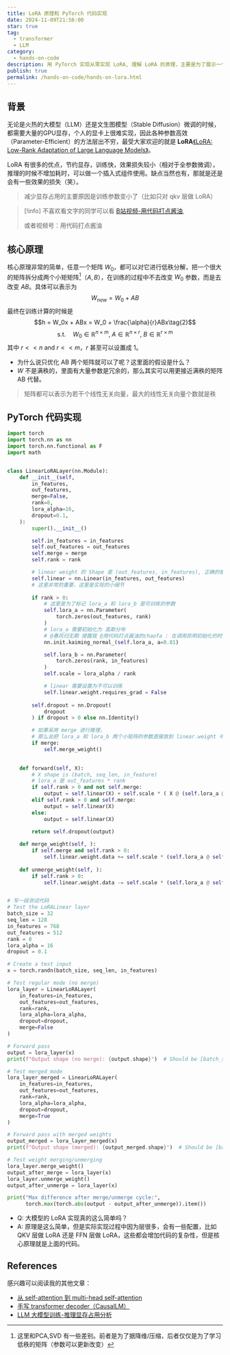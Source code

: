 ```yaml
---
title: LoRA 原理和 PyTorch 代码实现
date: 2024-11-09T21:56:00
star: true
tag:
  - transformer
  - LLM
category:
  - hands-on-code
description: 用 PyTorch 实现从零实现 LoRA, 理解 LoRA 的原理，主要是为了展示一个 LoRA 实现的细节
publish: true
permalink: /hands-on-code/hands-on-lora.html
---
```




## 背景

无论是火热的大模型（LLM）还是文生图模型（Stable  Diffusion）微调的时候，都需要大量的GPU显存，个人的显卡上很难实现，因此各种参数高效（Parameter-Efficient）的方法层出不穷，最受大家欢迎的就是 **LoRA**[《LoRA: Low-Rank Adaptation of Large Language Models》](https://papers.cool/arxiv/2106.09685)。

LoRA 有很多的优点，节约显存，训练快，效果损失较小（相对于全参数微调），推理的时候不增加耗时，可以做一个插入式组件使用。缺点当然也有，那就是还是会有一些效果的损失（笑）。

> 减少显存占用的主要原因是训练参数变小了（比如只对 qkv 层做 LoRA）

> [!info]
> 不喜欢看文字的同学可以看 [B站视频-用代码打点酱油](https://www.bilibili.com/video/BV1fHmkYyE2w/),
> 
> 或者视频号：用代码打点酱油

## 核心原理

核心原理非常的简单，任意一个矩阵 $W_0$，都可以对它进行低秩分解，把一个很大的矩阵拆分成两个小矩矩阵[^1]（$A,B$），在训练的过程中不去改变 $W_0$ 参数，而是去改变 $A B$。具体可以表示为
$$W_{new} = W_0 + AB \tag{1}$$
最终在训练计算的时候是
$$h = W_0x + ABx = W_0 + \frac{\alpha}{r}ABx\tag{2}$$
$$\text{s.t.} \quad W_0 \in \mathbb{R}^{n \times m}, \; A \in \mathbb{R}^{n \times r}, \; B \in \mathbb{R}^{r \times m}$$
其中 $r << n \text{ and } r << m$，$r$ 甚至可以设置成 1。


- 为什么说只优化 AB 两个矩阵就可以了呢？这里面的假设是什么？
- $W$ 不是满秩的，里面有大量参数是冗余的，那么其实可以用更接近满秩的矩阵 AB 代替。
> 矩阵都可以表示为若干个线性无关向量，最大的线性无关向量个数就是秩


## PyTorch 代码实现
```python
import torch
import torch.nn as nn
import torch.nn.functional as F
import math


class LinearLoRALayer(nn.Module):
    def __init__(self, 
        in_features, 
        out_features,
        merge=False,
        rank=8,
        lora_alpha=16,
        dropout=0.1,
    ):
        super().__init__()

        self.in_features = in_features
        self.out_features = out_features
        self.merge = merge
        self.rank = rank

        # linear weight 的 Shape 是 (out_features, in_features), 正确的做法是 xW^T
        self.linear = nn.Linear(in_features, out_features)
        # 这里非常的重要，这里是实现的小细节
        
        if rank > 0:
            # 这里是为了标记 lora_a 和 lora_b 是可训练的参数
            self.lora_a = nn.Parameter(
                torch.zeros(out_features, rank)
            )
            # lora_a 需要初始化为 高斯分布
            # @春风归无期 提醒我 @用代码打点酱油的chaofa : 在调用凯明初始化的时候注释里写的高斯分布，调用的却是均匀分布，而且参数a的值设置的是根号5，但a表示的是leaky relu的负斜率系数，一般是0.01这样的小值，不可能超过1
            nn.init.kaiming_normal_(self.lora_a, a=0.01)

            self.lora_b = nn.Parameter(
                torch.zeros(rank, in_features)
            )
            self.scale = lora_alpha / rank

            # linear 需要设置为不可以训练
            self.linear.weight.requires_grad = False
        
        self.dropout = nn.Dropout(
            dropout
        ) if dropout > 0 else nn.Identity()

        # 如果采用 merge 进行推理，
        # 那么会把 lora_a 和 lora_b 两个小矩阵的参数直接放到 linear.weight 中
        if merge:
            self.merge_weight()

    
    def forward(self, X):
        # X shape is (batch, seq_len, in_feature)
        # lora_a 是 out_features * rank
        if self.rank > 0 and not self.merge:
            output = self.linear(X) + self.scale * ( X @ (self.lora_a @ self.lora_b).T )
        elif self.rank > 0 and self.merge:
            output = self.linear(X)
        else:
            output = self.linear(X)
        
        return self.dropout(output)

    def merge_weight(self, ):
        if self.merge and self.rank > 0:
            self.linear.weight.data += self.scale * (self.lora_a @ self.lora_b)
    
    def unmerge_weight(self, ):
        if self.rank > 0:
            self.linear.weight.data -= self.scale * (self.lora_a @ self.lora_b)


# 写一段测试代码
# Test the LoRALinear layer
batch_size = 32
seq_len = 128
in_features = 768
out_features = 512
rank = 8
lora_alpha = 16
dropout = 0.1

# Create a test input
x = torch.randn(batch_size, seq_len, in_features)

# Test regular mode (no merge)
lora_layer = LinearLoRALayer(
    in_features=in_features,
    out_features=out_features,
    rank=rank,
    lora_alpha=lora_alpha,
    dropout=dropout,
    merge=False
)

# Forward pass
output = lora_layer(x)
print(f"Output shape (no merge): {output.shape}")  # Should be [batch_size, seq_len, out_features]

# Test merged mode
lora_layer_merged = LinearLoRALayer(
    in_features=in_features,
    out_features=out_features,
    rank=rank,
    lora_alpha=lora_alpha,
    dropout=dropout,
    merge=True
)

# Forward pass with merged weights
output_merged = lora_layer_merged(x)
print(f"Output shape (merged): {output_merged.shape}")  # Should be [batch_size, seq_len, out_features]

# Test weight merging/unmerging
lora_layer.merge_weight()
output_after_merge = lora_layer(x)
lora_layer.unmerge_weight()
output_after_unmerge = lora_layer(x)

print("Max difference after merge/unmerge cycle:", 
      torch.max(torch.abs(output - output_after_unmerge)).item())


```

- Q: 大模型的 LoRA 实现真的这么简单吗？
- A: 原理是这么简单，但是实际实现过程中因为层很多，会有一些配置，比如 QKV 层做 LoRA 还是 FFN 层做 LoRA，这些都会增加代码的复杂性，但是核心原理就是上面的代码。


## References

[^1]: 这里和PCA,SVD 有一些差别。前者是为了据降维/压缩，后者仅仅是为了学习低秩的矩阵（参数可以更新改变）

感兴趣可以阅读我的其他文章：
- [从 self-attention 到 multi-head self-attention](/hands-on-code/from-self-attention-to-multi-head-self-attention.html)
- [手写 transformer decoder（CausalLM）](/hands-on-code/hands-on-causallm-decoder.html)
- [LLM 大模型训练-推理显存占用分析](/post/llm-train-infer-memoery-usage-calculation.html)
